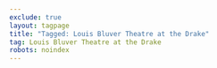 ```yaml
---
exclude: true
layout: tagpage
title: "Tagged: Louis Bluver Theatre at the Drake"
tag: Louis Bluver Theatre at the Drake
robots: noindex
---
```

